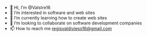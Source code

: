 - 👋 Hi, I’m @Valstre16
- 👀 I’m interested in software and web sites
- 🌱 I’m currently learning how to create web sites
- 💞️ I’m looking to collaborate on software development companies 
- 📫 How to reach me  regisvaldivieso16@gmail.com

<!---
Valstre16/Valstre16 is a ✨ special ✨ repository because its `README.md` (this file) appears on your GitHub profile.
You can click the Preview link to take a look at your changes.
--->
